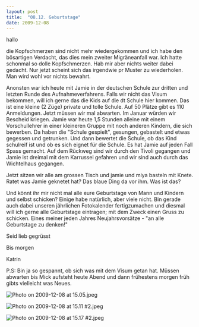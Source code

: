 ```yaml
---
layout: post
title:  "08.12. Geburtstage"
date: 2009-12-08
---
```

hallo


die Kopfschmerzen sind nicht mehr wiedergekommen und ich habe den bösartigen Verdacht, das dies mein zweiter Migräneanfall war. Ich hatte schonmal so dolle Kopfschmerzen. Hab mir aber nichts weiter dabei gedacht. Nur jetzt scheint sich das irgendwie pr Muster zu wiederholen. Man wird wohl vor nichts bewahrt.



Anonsten war ich heute mit Jamie in der deutschen Schule zur dritten und letzten Runde des Aufnahmeverfahrens. Falls wir nicht das Visum bekommen, will ich gerne das die Kids auf die dt Schule hier kommen. Das ist eine kleine (2 Züge) private und tolle Schule. Auf 50 Plätze gibt es 110 Anmeldungen. Jetzt müssen wir mal abwarten. Im Januar würden wir Bescheid kriegen. Jamie war heute 1,5 Stunden alleine mit einem Vorschullehrer in einer kleineren Gruppe mit noch anderen Kindern, die sich bewerben. Da haben die "Schule gespielt", gesungen, gebastelt und etwas gegessen und getrunken. Und dann bewertet die Schule, ob das Kind schulreif ist und ob es sich eignet für die Schule. Es hat Jamie auf jeden Fall Spass gemacht. Auf dem Rückweg sind wir durch den Tivoli gegangen und Jamie ist dreimal mit dem Karrussel gefahren und wir sind auch durch das Wichtelhaus gegangen. 



Jetzt sitzen wir alle am grossen Tisch und  jamie und miya basteln mit Knete. Ratet was Jamie geknetet hat? Das blaue Ding da vor ihm. Was ist das?



Und könnt ihr mir nicht mal alle eure Geburtstage von Mann und Kindern und selbst schicken? Einige habe natürlich, aber viele nicht. Bin gerade auch dabei unseren jährlichen Fotokalender fertigzumachen und diesmal will ich gerne alle Geburtstage eintragen; mit dem Zweck einen Gruss zu schicken. Eines meiner jeden Jahres Neujahrsvorsätze - "an alle Geburtstage zu denken!"



Seid lieb gegrüsst

Bis morgen

Katrin



P.S: Bin ja so gespannt, ob sich was mit dem Visum getan hat. Müssen abwarten bis Mick aufsteht heute Abend und dann frühestens morgen früh gibts vielleicht was Neues.







![Photo on 2009-12-08 at 15.05.jpeg](/weihnachten/assets/2009-12-08/Photo%20on%202009-12-08%20at%2015.05.jpeg)

![Photo on 2009-12-08 at 15.11 #2.jpeg](/weihnachten/assets/2009-12-08/Photo%20on%202009-12-08%20at%2015.11%20%232.jpeg)

![Photo on 2009-12-08 at 15.17 #2.jpeg](/weihnachten/assets/2009-12-08/Photo%20on%202009-12-08%20at%2015.17%20%232.jpeg)

